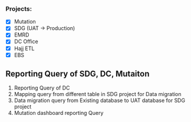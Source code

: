 ### Projects:
- [x] Mutation
- [x] SDG (UAT -> Production)
- [x] EMRD
- [x] DC Office
- [x] Hajj ETL
- [x] EBS

## Reporting Query of SDG, DC, Mutaiton
1. Reporting Query of DC 
2. Mapping query from different table in SDG project for Data migration
3. Data migration query from Existing database to UAT database for SDG project
4. Mutation dashboard reporting Query

